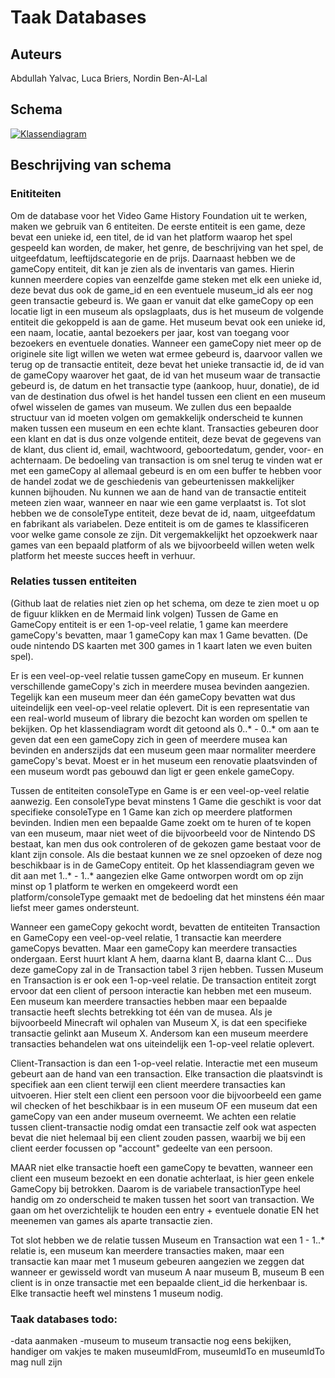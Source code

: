 # Taak Databases
## Auteurs
Abdullah Yalvac,
Luca Briers,
Nordin Ben-Al-Lal

## Schema  

[![Klassendiagram](https://mermaid.ink/img/pako:eNqFVE2PmzAQ_SuWj1U2AkJ2E1T10OzHpVtV3VxaIVVemGStgo1ss20a5b93bJJggzYLB-znx8zzm7H3tJAl0IwWFdP6lrOtYnUuSq6gMFwK8nmdC7dGHlgNZJ8Lgs8XKbaEbBH5xcsOejKKI2i4qcAjFVJoWcF614yoJbxCJRtQAboFoWDA04XijZXT4bfMAFFQAdNgxx3KhSFsCysrlm94wfofNpVkhjSKF8g95OK0pcdWQ1uHm6odNtQqcKsBUEk_gc39yjU3UulvoH4AU35mEEYxUcA9gA-XUrgYmgSq1sjVrLPfl2Z6_Cyv87jimCHEbG1WsuEQwoPdOSe9uL2bdwKN8VZsAb04WBPDO_UumCd_5dSEpg4UHj0kUDNehVCDIf5I5esjz1yZl17aiYqdUg6aZ1wnsuFKm68OPpwl9k0Z6LzQrKPANRPtBr1p1UADKxVofS_Vd2gYt9BbXeuZ9tCVa7cfl3A3LuzFmr7ZKy6hO8U5jXNKPl5dfcJhNJ1-wNlJQUexo34tZHanJhe-ixgxoMZ90Fz4DT0kjrJfIsde9vd4xzYk1mP70gmtQWHDlXjbOZtzal4A9dEMhyVTv3OKFiGPtUY-7URBsw2rNExo25RYsOPteEYbJn5KiXOj2m5Ksz39S7NFPI1nN_N4tkyvl9FiEU_ojmaz6Ty5SaL5Yp4mSTSLlocJ_ef-j6dRgu8yncXX6SKZp-mEQmkvk8fj5Ww_Jxl3buWo4vAf1kDkzg?type=png)](https://mermaid.live/edit#pako:eNqFVE2PmzAQ_SuWj1U2AkJ2E1T10OzHpVtV3VxaIVVemGStgo1ss20a5b93bJJggzYLB-znx8zzm7H3tJAl0IwWFdP6lrOtYnUuSq6gMFwK8nmdC7dGHlgNZJ8Lgs8XKbaEbBH5xcsOejKKI2i4qcAjFVJoWcF614yoJbxCJRtQAboFoWDA04XijZXT4bfMAFFQAdNgxx3KhSFsCysrlm94wfofNpVkhjSKF8g95OK0pcdWQ1uHm6odNtQqcKsBUEk_gc39yjU3UulvoH4AU35mEEYxUcA9gA-XUrgYmgSq1sjVrLPfl2Z6_Cyv87jimCHEbG1WsuEQwoPdOSe9uL2bdwKN8VZsAb04WBPDO_UumCd_5dSEpg4UHj0kUDNehVCDIf5I5esjz1yZl17aiYqdUg6aZ1wnsuFKm68OPpwl9k0Z6LzQrKPANRPtBr1p1UADKxVofS_Vd2gYt9BbXeuZ9tCVa7cfl3A3LuzFmr7ZKy6hO8U5jXNKPl5dfcJhNJ1-wNlJQUexo34tZHanJhe-ixgxoMZ90Fz4DT0kjrJfIsde9vd4xzYk1mP70gmtQWHDlXjbOZtzal4A9dEMhyVTv3OKFiGPtUY-7URBsw2rNExo25RYsOPteEYbJn5KiXOj2m5Ksz39S7NFPI1nN_N4tkyvl9FiEU_ojmaz6Ty5SaL5Yp4mSTSLlocJ_ef-j6dRgu8yncXX6SKZp-mEQmkvk8fj5Ww_Jxl3buWo4vAf1kDkzg)

## Beschrijving van schema
### Enititeiten
Om de database voor het Video Game History Foundation uit te werken, maken we gebruik van 6 entiteiten. De eerste entiteit is een game, deze bevat een unieke id, een titel, de id van het platform waarop het spel gespeeld kan worden, de maker, het genre, de beschrijving van het spel, de uitgeefdatum, leeftijdscategorie en de prijs. Daarnaast hebben we de gameCopy entiteit, dit kan je zien als de inventaris van games. Hierin kunnen meerdere copies van eenzelfde game steken met elk een unieke id, deze bevat dus ook de game_id en een eventuele museum_id als eer nog geen transactie gebeurd is. We gaan er vanuit dat elke gameCopy op een locatie ligt in een museum als opslagplaats, dus is het museum de volgende entiteit die gekoppeld is aan de game. Het museum bevat ook een unieke id, een naam, locatie, aantal bezoekers per jaar, kost van toegang voor bezoekers en eventuele donaties. Wanneer een gameCopy niet meer op de originele site ligt willen we weten wat ermee gebeurd is, daarvoor vallen we terug op de transactie entiteit, deze bevat het unieke transactie id, de id van de gameCopy waarover het gaat, de id van het museum waar de transactie gebeurd is, de datum en het transactie type (aankoop, huur, donatie), de id van de destination dus ofwel is het handel tussen een client en een museum ofwel wisselen de games van museum. We zullen dus een bepaalde structuur van id moeten volgen om gemakkelijk onderscheid te kunnen maken tussen een museum en een echte klant. Transacties gebeuren door een klant en dat is dus onze volgende entiteit, deze bevat de gegevens van de klant, dus client id, email, wachtwoord, geboortedatum, gender, voor- en achternaam. De bedoeling van transaction is om snel terug te vinden wat er met een gameCopy al allemaal gebeurd is en om een buffer te hebben voor de handel zodat we de geschiedenis van gebeurtenissen makkelijker kunnen bijhouden. Nu kunnen we aan de hand van de transactie entiteit meteen zien waar, wanneer en naar wie een game verplaatst is. Tot slot hebben we de consoleType entiteit, deze bevat de id, naam, uitgeefdatum en fabrikant als variabelen. Deze entiteit is om de games te klassificeren voor welke game console ze zijn. Dit vergemakkelijkt het opzoekwerk naar games van een bepaald platform of als we bijvoorbeeld willen weten welk platform het meeste succes heeft in verhuur.

### Relaties tussen entiteiten 
(Github laat de relaties niet zien op het schema, om deze te zien moet u op de figuur klikken en de Mermaid link volgen)
Tussen de Game en GameCopy entiteit is er een 1-op-veel relatie, 1 game kan meerdere gameCopy's bevatten, maar 1 gameCopy kan max 1 Game bevatten. (De oude nintendo DS kaarten met 300 games in 1 kaart laten we even buiten spel).

Er is een veel-op-veel relatie tussen gameCopy en museum. Er kunnen verschillende gameCopy's zich in meerdere musea bevinden aangezien. Tegelijk kan een museum meer dan één gameCopy bevatten wat dus uiteindelijk een veel-op-veel relatie oplevert. Dit is een representatie van een real-world museum of library die bezocht kan worden om spellen te bekijken. Op het klassendiagram wordt dit getoond als 0..* - 0..* om aan te geven dat een een gameCopy zich in geen of meerdere musea kan bevinden en anderszijds dat een museum geen maar normaliter meerdere gameCopy's bevat. Moest er in het museum een renovatie plaatsvinden of een museum wordt pas gebouwd dan ligt er geen enkele gameCopy.

Tussen de entiteiten consoleType en Game is er een veel-op-veel relatie aanwezig. Een consoleType bevat minstens 1 Game die geschikt is voor dat specifieke consoleType en 1 Game kan zich op meerdere platformen bevinden. Indien men een bepaalde Game zoekt om te huren of te kopen van een museum, maar niet weet of die bijvoorbeeld voor de Nintendo DS bestaat, kan men dus ook controleren of de gekozen game bestaat voor de klant zijn console. Als die bestaat kunnen we ze snel opzoeken of deze nog beschikbaar is in de GameCopy entiteit. Op het klassendiagram geven we dit aan met 1..* - 1..* aangezien elke Game ontworpen wordt om op zijn minst op 1 platform te werken en omgekeerd wordt een platform/consoleType gemaakt met de bedoeling dat het minstens één maar liefst meer games ondersteunt.

Wanneer een gameCopy gekocht wordt, bevatten de entiteiten Transaction en GameCopy een veel-op-veel relatie, 1 transactie kan meerdere gameCopys bevatten. Maar een gameCopy kan meerdere transacties ondergaan. Eerst huurt klant A hem, daarna klant B, daarna klant C... Dus deze gameCopy zal in de Transaction tabel 3 rijen hebben. 
Tussen Museum en Transaction is er ook een 1-op-veel relatie. De transaction entiteit zorgt ervoor dat een client of persoon interactie kan hebben met een museum. Een museum kan meerdere transacties hebben maar een bepaalde transactie heeft slechts betrekking tot één van de musea. Als je bijvoorbeeld Minecraft wil ophalen van Museum X, is dat een specifieke transactie gelinkt aan Museum X. Andersom kan een museum meerdere transacties behandelen wat ons uiteindelijk een 1-op-veel relatie oplevert. 

Client-Transaction is dan een 1-op-veel relatie. Interactie met een museum gebeurt aan de hand van een transaction. Elke transaction die plaatsvindt is specifiek aan een client terwijl een client meerdere transacties kan uitvoeren. Hier stelt een client een persoon voor die bijvoorbeeld een game wil checken of het beschikbaar is in een museum OF een museum dat een gameCopy van een ander museum overneemt. We achten een relatie tussen client-transactie nodig omdat een transactie zelf ook wat aspecten bevat die niet helemaal bij een client zouden passen, waarbij we bij een client eerder focussen op "account" gedeelte van een persoon.

MAAR niet elke transactie hoeft een gameCopy te bevatten, wanneer een client een museum bezoekt en een donatie achterlaat, is hier geen enkele GameCopy bij betrokken. Daarom is de variabele transactionType heel handig om zo onderscheid te maken tussen het soort van transaction. We gaan om het overzichtelijk te houden een entry + eventuele donatie EN het meenemen van games als aparte transactie zien.  

Tot slot hebben we de relatie tussen Museum en Transaction wat een 1 - 1..* relatie is, een museum kan meerdere transacties maken, maar een transactie kan maar met 1 museum gebeuren aangezien we zeggen dat wanneer er gewisseld wordt van museum A naar museum B, museum B een client is in onze transactie met een bepaalde client_id die herkenbaar is. Elke transactie heeft wel minstens 1 museum nodig.


### Taak databases todo:
-data aanmaken
-museum to museum transactie nog eens bekijken, handiger om vakjes te maken museumIdFrom, museumIdTo en museumIdTo mag null zijn

